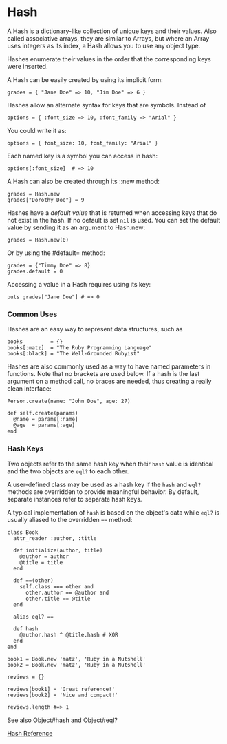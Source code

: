 # Hash

A Hash is a dictionary-like collection of unique keys and their values. Also
called associative arrays, they are similar to Arrays, but where an Array uses
integers as its index, a Hash allows you to use any object type.

Hashes enumerate their values in the order that the corresponding keys were
inserted.

A Hash can be easily created by using its implicit form:

    grades = { "Jane Doe" => 10, "Jim Doe" => 6 }

Hashes allow an alternate syntax for keys that are symbols. Instead of

    options = { :font_size => 10, :font_family => "Arial" }

You could write it as:

    options = { font_size: 10, font_family: "Arial" }

Each named key is a symbol you can access in hash:

    options[:font_size]  # => 10

A Hash can also be created through its ::new method:

    grades = Hash.new
    grades["Dorothy Doe"] = 9

Hashes have a *default value* that is returned when accessing keys that do not
exist in the hash. If no default is set `nil` is used. You can set the default
value by sending it as an argument to Hash.new:

    grades = Hash.new(0)

Or by using the #default= method:

    grades = {"Timmy Doe" => 8}
    grades.default = 0

Accessing a value in a Hash requires using its key:

    puts grades["Jane Doe"] # => 0

### Common Uses

Hashes are an easy way to represent data structures, such as

    books         = {}
    books[:matz]  = "The Ruby Programming Language"
    books[:black] = "The Well-Grounded Rubyist"

Hashes are also commonly used as a way to have named parameters in functions.
Note that no brackets are used below. If a hash is the last argument on a
method call, no braces are needed, thus creating a really clean interface:

    Person.create(name: "John Doe", age: 27)

    def self.create(params)
      @name = params[:name]
      @age  = params[:age]
    end

### Hash Keys

Two objects refer to the same hash key when their `hash` value is identical
and the two objects are `eql?` to each other.

A user-defined class may be used as a hash key if the `hash` and `eql?`
methods are overridden to provide meaningful behavior.  By default, separate
instances refer to separate hash keys.

A typical implementation of `hash` is based on the object's data while `eql?`
is usually aliased to the overridden `==` method:

    class Book
      attr_reader :author, :title

      def initialize(author, title)
        @author = author
        @title = title
      end

      def ==(other)
        self.class === other and
          other.author == @author and
          other.title == @title
      end

      alias eql? ==

      def hash
        @author.hash ^ @title.hash # XOR
      end
    end

    book1 = Book.new 'matz', 'Ruby in a Nutshell'
    book2 = Book.new 'matz', 'Ruby in a Nutshell'

    reviews = {}

    reviews[book1] = 'Great reference!'
    reviews[book2] = 'Nice and compact!'

    reviews.length #=> 1

See also Object#hash and Object#eql?

[Hash Reference](https://ruby-doc.org/core-2.7.0/Hash.html)
